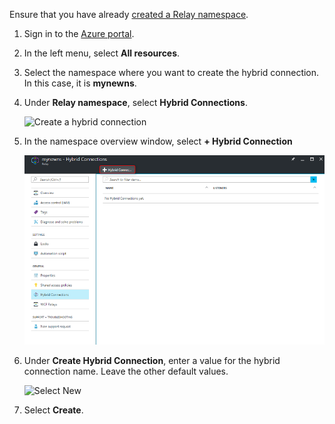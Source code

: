 Ensure that you have already [created a Relay namespace][namespace-how-to].

1. Sign in to the [Azure portal](https://portal.azure.com).
2. In the left menu, select **All resources**.
3. Select the namespace where you want to create the hybrid connection. In this case, it is **mynewns**.  
4. Under **Relay namespace**, select **Hybrid Connections**.

    ![Create a hybrid connection](./media/relay-create-hybrid-connection-portal/create-hc-1.png)

5. In the namespace overview window, select **+ Hybrid Connection**
   
    ![Select the hybrid connection](./media/relay-create-hybrid-connection-portal/create-hc-2.png)
6. Under **Create Hybrid Connection**, enter a value for the hybrid connection name. Leave the other default values.
   
    ![Select New](./media/relay-create-hybrid-connection-portal/create-hc-3.png)
7. Select **Create**.

[namespace-how-to]: ../articles/service-bus-relay/relay-create-namespace-portal.md 